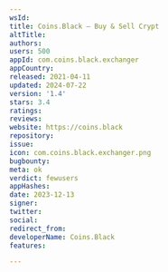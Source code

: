 ```yaml
---
wsId: 
title: Coins.Black — Buy & Sell Crypt
altTitle: 
authors: 
users: 500
appId: com.coins.black.exchanger
appCountry: 
released: 2021-04-11
updated: 2024-07-22
version: '1.4'
stars: 3.4
ratings: 
reviews: 
website: https://coins.black
repository: 
issue: 
icon: com.coins.black.exchanger.png
bugbounty: 
meta: ok
verdict: fewusers
appHashes: 
date: 2023-12-13
signer: 
twitter: 
social: 
redirect_from: 
developerName: Coins.Black
features: 

---
```


